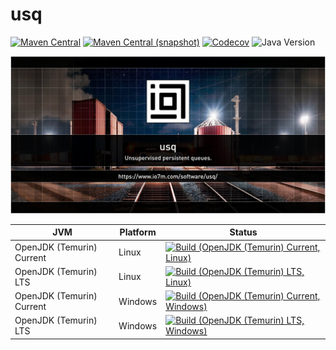 usq
===

[![Maven Central](https://img.shields.io/maven-central/v/com.io7m.usq/com.io7m.usq.svg?style=flat-square)](http://search.maven.org/#search%7Cga%7C1%7Cg%3A%22com.io7m.usq%22)
[![Maven Central (snapshot)](https://img.shields.io/nexus/s/com.io7m.usq/com.io7m.usq?server=https%3A%2F%2Fs01.oss.sonatype.org&style=flat-square)](https://s01.oss.sonatype.org/content/repositories/snapshots/com/io7m/usq/)
[![Codecov](https://img.shields.io/codecov/c/github/io7m-com/usq.svg?style=flat-square)](https://codecov.io/gh/io7m-com/usq)
![Java Version](https://img.shields.io/badge/21-java?label=java&color=e6c35c)

![com.io7m.usq](./src/site/resources/usq.jpg?raw=true)

| JVM | Platform | Status |
|-----|----------|--------|
| OpenJDK (Temurin) Current | Linux | [![Build (OpenJDK (Temurin) Current, Linux)](https://img.shields.io/github/actions/workflow/status/io7m-com/usq/main.linux.temurin.current.yml)](https://www.github.com/io7m-com/usq/actions?query=workflow%3Amain.linux.temurin.current)|
| OpenJDK (Temurin) LTS | Linux | [![Build (OpenJDK (Temurin) LTS, Linux)](https://img.shields.io/github/actions/workflow/status/io7m-com/usq/main.linux.temurin.lts.yml)](https://www.github.com/io7m-com/usq/actions?query=workflow%3Amain.linux.temurin.lts)|
| OpenJDK (Temurin) Current | Windows | [![Build (OpenJDK (Temurin) Current, Windows)](https://img.shields.io/github/actions/workflow/status/io7m-com/usq/main.windows.temurin.current.yml)](https://www.github.com/io7m-com/usq/actions?query=workflow%3Amain.windows.temurin.current)|
| OpenJDK (Temurin) LTS | Windows | [![Build (OpenJDK (Temurin) LTS, Windows)](https://img.shields.io/github/actions/workflow/status/io7m-com/usq/main.windows.temurin.lts.yml)](https://www.github.com/io7m-com/usq/actions?query=workflow%3Amain.windows.temurin.lts)|
